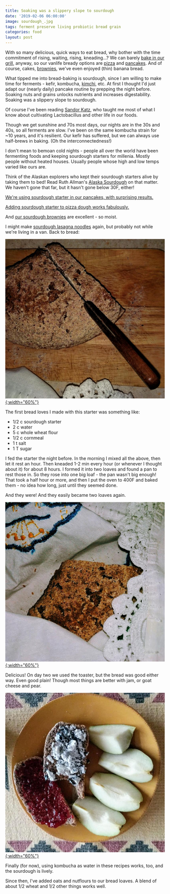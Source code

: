 ```yaml
---
title: Soaking was a slippery slope to sourdough
date: '2019-02-06 06:00:00'
image: sourdough_.jpg
tags: ferment preserve living probiotic bread grain
categories: food
layout: post
---
```


With so many delicious, quick ways to eat bread, why bother with the time commitment of rising, waiting, rising, kneading...? We can barely [bake in our grill](https://reverdecer.annalisagross.com/2018/10/30/baking-in-a-grill/), anyway, so our vanlife bready options are [pizza](https://reverdecer.annalisagross.com/2018/09/10/pizza-on-the-grill/) and [pancakes](https://reverdecer.annalisagross.com/2018/07/17/pancakes/). And of course, cakes, [brownies](https://reverdecer.annalisagross.com/2018/10/27/avocado-turtle-brownies/), we've even enjoyed (thin) banana bread.

What tipped me into bread-baking is sourdough, since I am willing to make time for ferments - kefir, kombucha, [kimchi](https://reverdecer.annalisagross.com/2019/01/05/mexico-meets-korea/), etc. At first I thought I'd just adapt our (nearly daily) pancake routine by prepping the night before. Soaking nuts and grains unlocks nutrients and increases digestability. Soaking was a slippery slope to sourdough.

Of course I've been reading [Sandor Katz](https://www.wildfermentation.com/), who taught me most of what I know about cultivating Lactobacillus and other life in our foods.

Though we get sunshine and 70s most days, our nights are in the 30s and 40s, so all ferments are slow. I've been on the same kombucha strain for ~10 years, and it's resilient. Our kefir has suffered, but we can always use half-brews in baking. (Oh the interconnectedness!)

I don't mean to bemoan cold nights - people all over the world have been fermenting foods and keeping sourdough starters for millenia. Mostly people without heated houses. Usually people whose high and low temps varied like ours are.

Think of the Alaskan explorers who kept their sourdough starters alive by taking them to bed! Read Ruth Allman's [Alaska Sourdough](https://amzn.to/2WnGjVd) on that matter. We haven't gone that far, but it hasn't gone below 30F, either!

[We're using sourdough starter in our pancakes, with surprising results.](http://reverdecer.annalisagross.com/2019/02/08/sourdough-pancakes/)

[Adding sourdough starter to pizza dough works fabulously.](http://reverdecer.annalisagross.com/2019/02/10/sourdough-pizza/)

And [our sourdough brownies](http://reverdecer.annalisagross.com/2019/02/10/more-brownies-now-sourdough/) are excellent - so moist.

I might make [sourdough lasagna noodles](http://reverdecer.annalisagross.com/2019/02/25/sourdough-lasagna-noodles/) again, but probably not while we're living in a van. Back to bread:

[![](/images/sourdough_loaf_.jpg){:width="60%"}](/images/sourdough_loaf.jpg)

The first bread loves I made with this starter was something like:

* 1/2 c sourdough starter
* 2 c water
* 5 c whole wheat flour
* 1/2 c cornmeal
* 1 t salt
* 1 T sugar

I fed the starter the night before.
In the morning I mixed all the above, then let it rest an hour. Then kneaded 1-2 min every hour (or whenever I thought about it) for about 8 hours. 
I formed it into two loaves and found a pan to rest those in. So they rose into one big loaf - the pan wasn't big enough! That took a half hour or more, and then I put the oven to 400F and baked them - no idea how long, just until they seemed done.

And they were! And they easily became two loaves again.

[![](/images/sourdough_slice_.jpg){:width="60%"}](/images/sourdough_slice.jpg)

Delicious! On day two we used the toaster, but the bread was good either way. Even good plain! Though most things are better with jam, or goat cheese and pear.

[![](/images/sourdough_breakfast_.jpg){:width="60%"}](/images/sourdough_breakfast.jpg)

Finally (for now), using kombucha as water in these recipes works, too, and the sourdough is lively.

Since then, I've added oats and nutflours to our bread loaves. A blend of about 1/2 wheat and 1/2 other things works well.